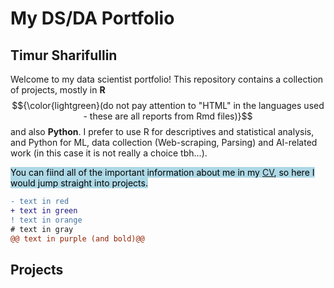 # My DS/DA Portfolio
## Timur Sharifullin

Welcome to my data scientist portfolio! This repository contains a collection of projects, mostly in **R** $${\color{lightgreen}(do not pay attention to "HTML" in the languages ​​used - these are all reports from Rmd files)}$$ and also **Python**. I prefer to use R for descriptives and statistical analysis, and Python for ML, data collection (Web-scraping, Parsing) and AI-related work (in this case it is not really a choice tbh...). 

<mark style="background-color: lightblue">You can fiind all of the important information about me in my [CV](https://drive.google.com/file/d/11XiCNp62MQCrbYL68lCBQmrZm67Rt0IC/view?usp=sharing), so here I would jump straight into projects.</mark>


```diff
- text in red
+ text in green
! text in orange
# text in gray
@@ text in purple (and bold)@@
```
## Projects




